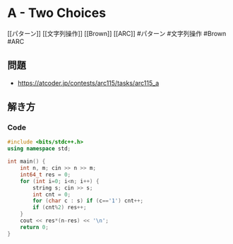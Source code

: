 # A - Two Choices
[[パターン]] [[文字列操作]] [[Brown]] [[ARC]]
#パターン #文字列操作 #Brown #ARC 

## 問題
- https://atcoder.jp/contests/arc115/tasks/arc115_a

## 解き方
### Code
```c++
#include <bits/stdc++.h>
using namespace std;

int main() {
	int n, m; cin >> n >> m;
	int64_t res = 0;
	for (int i=0; i<n; i++) {
		string s; cin >> s;
		int cnt = 0;
		for (char c : s) if (c=='1') cnt++;
		if (cnt%2) res++;
	}
	cout << res*(n-res) << '\n';
    return 0;
}
```